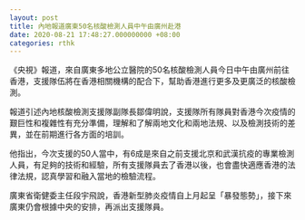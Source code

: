 ```yaml
---
layout: post
title: 內地報道廣東50名核酸檢測人員中午由廣州赴港
date: 2020-08-21 17:48:27.000000000 +08:00
categories: rthk
---
```


《央視》報道，來自廣東多地公立醫院的50名核酸檢測人員今日中午由廣州前往香港，支援隊伍將在香港相關機構的配合下，幫助香港進行更多及更廣泛的核酸檢測。

報道引述內地核酸檢測支援隊副隊長鄒偉明說，支援隊所有隊員對香港今次疫情的艱巨性和複雜性有充分準備，理解和了解兩地文化和兩地法規、以及檢測技術的差異，並在前期進行各方面的培訓。

他指出，今次支援的50人當中，有6成是來自之前支援北京和武漢抗疫的專業檢測人員，有足夠的技術和經驗，所有支援隊員去了香港以後，也會盡快適應香港的法律法規，認真學習和融入當地的檢驗流程。

廣東省衛健委主任段宇飛說，香港新型肺炎疫情自上月起呈「暴發態勢」，接下來廣東仍會根據中央的安排，再派出支援隊員。
